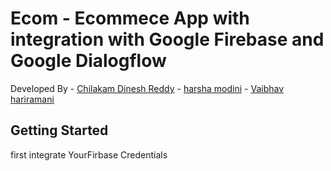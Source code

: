 # Ecom - Ecommece App with integration with Google Firebase and Google Dialogflow

Developed By - [Chilakam Dinesh Reddy](https://www.linkedin.com/in/chilakam-dinesh-reddy-13b1a4197/)
             - [harsha modini](https://www.linkedin.com/in/harsha-modini-2b5842198/)
             - [Vaibhav hariramani](https://www.linkedin.com/in/vaibhav-hariramani/)

## Getting Started

first integrate YourFirbase Credentials
